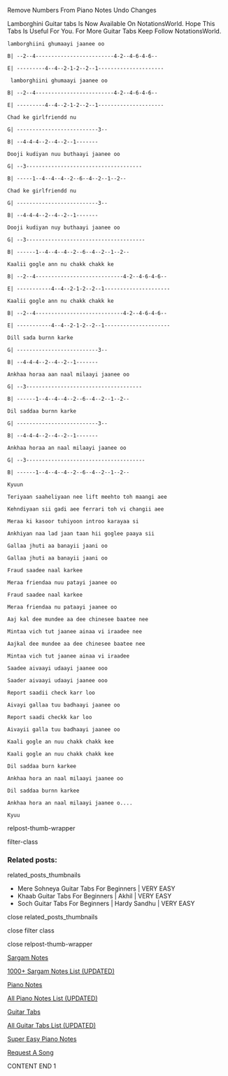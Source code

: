 
Remove Numbers From Piano Notes
Undo Changes

Lamborghini Guitar tabs Is Now Available On NotationsWorld. Hope This Tabs Is Useful For You. For More Guitar Tabs Keep Follow NotationsWorld.

```
lamborghiini ghumaayi jaanee oo

B| --2--4-------------------------4-2--4-6-4-6--

E| ---------4--4--2-1-2--2--1---------------------

 lamborghiini ghumaayi jaanee oo

B| --2--4-------------------------4-2--4-6-4-6--

E| ---------4--4--2-1-2--2--1---------------------

Chad ke girlfriendd nu

G| --------------------------3--

B| --4-4-4--2--4--2--1-------

Dooji kudiyan nuu buthaayi jaanee oo

G| --3-------------------------------------

B| -----1--4--4--4--2--6--4--2--1--2--

Chad ke girlfriendd nu

G| --------------------------3--

B| --4-4-4--2--4--2--1-------

Dooji kudiyan nuy buthaayi jaanee oo

G| --3--------------------------------------

B| ------1--4--4--4--2--6--4--2--1--2--

Kaalii gogle ann nu chakk chakk ke

B| --2--4----------------------------4-2--4-6-4-6--

E| -----------4--4--2-1-2--2--1---------------------

Kaalii gogle ann nu chakk chakk ke

B| --2--4----------------------------4-2--4-6-4-6--

E| -----------4--4--2-1-2--2--1---------------------

Dill sada burnn karke

G| --------------------------3--

B| --4-4-4--2--4--2--1-------

Ankhaa horaa aan naal milaayi jaanee oo

G| --3-------------------------------------

B| ------1--4--4--4--2--6--4--2--1--2--

Dil saddaa burnn karke

G| --------------------------3--

B| --4-4-4--2--4--2--1-------

Ankhaa horaa an naal milaayi jaanee oo

G| --3--------------------------------------

B| ------1--4--4--4--2--6--4--2--1--2--

Kyuun

Teriyaan saaheliyaan nee lift meehto toh maangi aee

Kehndiyaan sii gadi aee ferrari toh vi changii aee

Meraa ki kasoor tuhiyoon introo karayaa si

Ankhiyan naa lad jaan taan hii goglee paaya sii

Gallaa jhuti aa banayii jaani oo

Gallaa jhuti aa banayii jaani oo

Fraud saadee naal karkee

Meraa friendaa nuu patayi jaanee oo

Fraud saadee naal karkee

Meraa friendaa nu pataayi jaanee oo

Aaj kal dee mundee aa dee chinesee baatee nee

Mintaa vich tut jaanee ainaa vi iraadee nee

Aajkal dee mundee aa dee chinesee baatee nee

Mintaa vich tut jaanee ainaa vi iraadee

Saadee aivaayi udaayi jaanee ooo

Saader aivaayi udaayi jaanee ooo

Report saadii check karr loo

Aivayi gallaa tuu badhaayi jaanee oo

Report saadi checkk kar loo

Aivayii galla tuu badhaayi jaanee oo

Kaali gogle an nuu chakk chakk kee

Kaali gogle an nuu chakk chakk kee

Dil saddaa burn karkee

Ankhaa hora an naal milaayi jaanee oo

Dil saddaa burnn karkee

Ankhaa hora an naal milaayi jaanee o....

Kyuu
```

relpost-thumb-wrapper

filter-class

### Related posts:

related_posts_thumbnails

* Mere Sohneya Guitar Tabs For Beginners | VERY EASY
* Khaab Guitar Tabs For Beginners | Akhil | VERY EASY
* Soch Guitar Tabs For Beginners | Hardy Sandhu | VERY EASY

close related_posts_thumbnails

close filter class

close relpost-thumb-wrapper

[Sargam Notes](https://www.notationsworld.com/sargam-notes.html)

[1000+ Sargam Notes List (UPDATED)](https://www.notationsworld.com/all-songs-list-sargam-notes.html)

[Piano Notes](https://www.notationsworld.com/piano-notes.html)

[All Piano Notes List (UPDATED)](https://www.notationsworld.com/all-songs-list-piano-notes.html)

[Guitar Tabs](https://www.notationsworld.com/guitar-tabs.html)

[All Guitar Tabs List (UPDATED)](https://www.notationsworld.com/all-songs-list-guitar-tabs.html)

[Super Easy Piano Notes](https://studywall.in/)

[Request A Song](https://www.notationsworld.com/request-a-song.html)

CONTENT END 1

